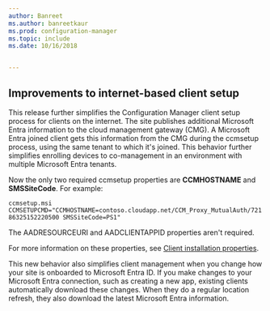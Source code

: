 ```yaml
---
author: Banreet
ms.author: banreetkaur
ms.prod: configuration-manager
ms.topic: include
ms.date: 10/16/2018


---
```


## <a name="bkmk_cmg"></a> Improvements to internet-based client setup
<!--1359181-->

This release further simplifies the Configuration Manager client setup process for clients on the internet. The site publishes additional Microsoft Entra information to the cloud management gateway (CMG). A Microsoft Entra joined client gets this information from the CMG during the ccmsetup process, using the same tenant to which it's joined. This behavior further simplifies enrolling devices to co-management in an environment with multiple Microsoft Entra tenants. 

Now the only two required ccmsetup properties are **CCMHOSTNAME** and **SMSSiteCode**. For example:

`ccmsetup.msi CCMSETUPCMD="CCMHOSTNAME=contoso.cloudapp.net/CCM_Proxy_MutualAuth/72186325152220500 SMSSiteCode=PS1"`

The AADRESOURCEURI and AADCLIENTAPPID properties aren't required.

For more information on these properties, see [Client installation properties](../../../clients/deploy/about-client-installation-properties.md).

This new behavior also simplifies client management when you change how your site is onboarded to Microsoft Entra ID. If you make changes to your Microsoft Entra connection, such as creating a new app, existing clients automatically download these changes. When they do a regular location refresh, they also download the latest Microsoft Entra information.
